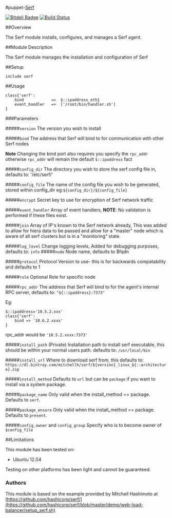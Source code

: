 #puppet-[Serf](http://www.serfdom.io)

[![Bitdeli Badge](https://d2weczhvl823v0.cloudfront.net/davidcollom/puppet-serf/trend.png)](https://bitdeli.com/free "Bitdeli Badge")
[![Build Status](https://travis-ci.org/davidcollom/puppet-serf.png?branch=master)](https://travis-ci.org/davidcollom/puppet-serf)

##Overview

The Serf module installs, configures, and manages a Serf agent.

##Module Description

The Serf module manages the installation and configuration of Serf

##Setup
```puppet
include serf
```

##Usage
```puppet
class{'serf':
    bind            =>  $::ipaddress_eth1
    event_handler   =>  ['/root/bin/handler.sh']
}
```

###Parameters

#####`version`
The version you wish to install

#####`bind`
The address that Serf will bind to for communication with other Serf nodes

__Note__ Changing the bind port also requires you specify the `rpc_addr` otherwise `rpc_addr` will remain the default `$::ipaddress` fact

#####`config_dir`
The directory you wish to store the serf config file in, defaults to: '/etc/serf/'

#####`config_file`
The name of the config file you wish to be generated, stored within config_dir
eg:```${config_dir}/${config_file}```

#####`encrypt`
Secret key to use for encryption of Serf network traffic

#####`event_handler`
Array of event handlers, **NOTE**: No validation is performed if these files exist.

#####`join`
Array of IP's known to the Serf network already, This was added to allow for hiera data to be passed and allow for a "master" node which is aware of all serf clusters but is in a "monitoring" state.

#####`log_level`
Change logging levels, Added for debugging purposes, defaults to: ```info```
#####`node`
Node name, defaults to $fqdn

#####`protocol`
Protocol Version to use- this is for backwards compatability and defaults to 1

#####`role`
Optional Role for specific node

#####`rpc_addr`
The address that Serf will bind to for the agent's internal RPC server, defaults to: ```"${::ipaddress}:7373"```

Eg:
```
$::ipaddress='10.5.2.xxx'
class{'serf':
    bind => '10.6.2.xxxx'
}
```
rpc_addr would be ```'10.5.2.xxxx:7373'```


#####`install_path` (Private)
Installation path to install serf executable, this should be within your normal users path.
defaults to: ```/usr/local/bin```

#####`install_url`
Where to download serf from, this defaults to: ```https://dl.bintray.com/mitchellh/serf/${version}_linux_${::architecture}.zip```

#####`install_method`
Defaults to `url` but can be `package` if you want to install via a system package.

#####`package_name`
Only valid when the install_method == package. Defaults to `serf`.

#####`package_ensure`
Only valid when the install_method == package. Defaults to `present`.

#####`config_owner` and `config_group`
Specify who is to become owner of ```$config_file```

##Limitations

This module has been tested on:

* Ubuntu 12.04

Testing on other platforms has been light and cannot be guaranteed.

### Authors


This module is based on the example provided by Mitchell Hashimoto at [https://github.com/hashicorp/serf/](https://github.com/hashicorp/serf/blob/master/demo/web-load-balancer/setup_serf.sh)
